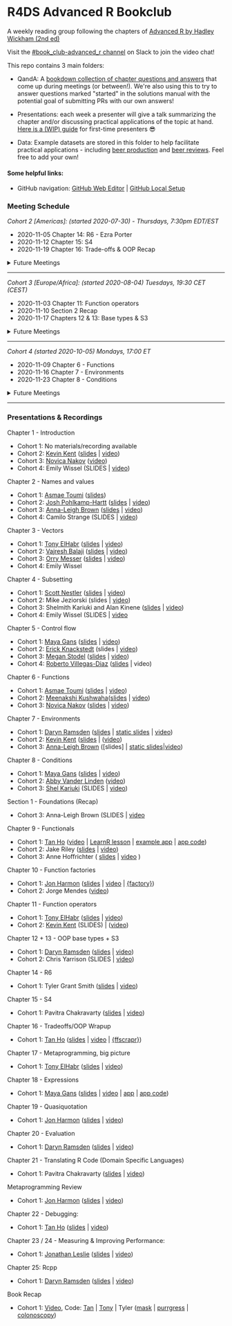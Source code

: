 # R4DS Advanced R Bookclub
A weekly reading group following the chapters of [Advanced R by Hadley Wickham (2nd ed)](https://adv-r.hadley.nz/)

Visit the [#book_club-advanced_r channel](https://r4ds.io/join) on Slack to join the video chat!

This repo contains 3 main folders:

- QandA: A [bookdown collection of chapter questions and answers](https://r4ds.github.io/bookclub-Advanced_R/QandA/docs/welcome.html) that come up during meetings (or between!). We're also using this to try to answer questions marked "started" in the solutions manual with the potential goal of submitting PRs with our own answers!

- Presentations: each week a presenter will give a talk summarizing the chapter and/or discussing practical applications of the topic at hand. [Here is a (WIP) guide](https://github.com/r4ds/bookclub-template/blob/master/Presentations/PresentationGuide.md) for first-time presenters :sunglasses:

- Data: Example datasets are stored in this folder to help facilitate practical applications - including [beer production](https://github.com/rfordatascience/tidytuesday/blob/master/data/2020/2020-03-31/readme.md) and [beer reviews](https://www.kaggle.com/rdoume/beerreviews). Feel free to add your own!

#### Some helpful links:
- GitHub navigation: [GitHub Web Editor](https://youtu.be/d41oc2OMAuI) | [GitHub Local Setup](https://www.youtube.com/watch?v=hNUNPkoledI)

### Meeting Schedule

*Cohort 2 [Americas]: (started 2020-07-30) - Thursdays, 7:30pm EDT/EST*

- 2020-11-05 Chapter 14: R6 - Ezra Porter
- 2020-11-12 Chapter 15: S4
- 2020-11-19 Chapter 16: Trade-offs & OOP Recap

<details>
  <summary> Future Meetings </summary>

- 2020-12-03 Chapter 17: Big picture (of Metaprogramming)
- 2020-12-10 Chapter 18: Expressions
- 2020-12-17 Chapter 19: Quasiquotation
- 2021-01-07 Chapter 20: Evaluation
- 2021-01-14 Chapter 21: Translating R code
- 2021-01-21 Metaprogramming Recap
- 2021-01-28 Chapter 22: Debugging
- 2021-02-04 Chapters 23 & 24: Measuring & Improving performance
- 2021-02-11 Chapter 25 Rewriting R code in C++
- 2021-02-18 Book Recap and Reflection

</details>

<hr>

*Cohort 3 [Europe/Africa]: (started 2020-08-04) Tuesdays, 19:30 CET (CEST)*

- 2020-11-03 Chapter 11: Function operators
- 2020-11-10 Section 2 Recap
- 2020-11-17 Chapters 12 & 13: Base types & S3

<details>
  <summary> Future Meetings </summary>

- 2020-11-24 Chapter 14: R6
- 2020-12-01 Chapter 15: S4
- 2020-12-08 Chapter 16: Trade-offs & Section 3 Recap
- 2020-12-15 Chapter 17: Big picture (of Metaprogramming)
- 2020-12-22 Chapter 18: Expressions
- 2020-12-29 Chapter 19: Quasiquotation
- 2021-01-05 Chapter 20: Evaluation
- 2021-01-12 Chapter 21: Translating R code
- 2021-01-19 Section 4 Recap
- 2021-01-26 Chapter 22: Debugging
- 2021-02-02 Chapters 23 & 24: Measuring & Improving performance
- 2021-02-09 Chapter 25 Rewriting R code in C++
- 2021-02-16 Book Recap and Reflection

</details>

<hr>

*Cohort 4 (started 2020-10-05) Mondays, 17:00 ET*

- 2020-11-09 Chapter 6 - Functions
- 2020-11-16 Chapter 7 - Environments
- 2020-11-23 Chapter 8 - Conditions

<details>
  <summary> Future Meetings </summary>

- 2020-11-30 Chapter 9 - Functionals

</details>

<hr>

### Presentations & Recordings

Chapter 1 - Introduction

- Cohort 1: No materials/recording available
- Cohort 2: [Kevin Kent](https://twitter.com/kevin_m_kent) ([slides](https://docs.google.com/presentation/d/1oKhqSY6L6yI3yMwB4JB1eduLqu6UWPZ7Y1v32FK042I/edit?usp=sharing) | [video](https://www.youtube.com/watch?v=PCG52lU_YlA&t))
- Cohort 3: [Novica Nakov](https://twitter.com/novicanakov) ([video](https://www.youtube.com/watch?v=f6PuOnuZWBc))
- Cohort 4: Emily Wissel (SLIDES | [video](https://youtu.be/qDaJvX-Mpls))

Chapter 2 - Names and values

- Cohort 1: [Asmae Toumi](https://twitter.com/asmae_toumi) ([slides](https://r4ds.github.io/bookclub-Advanced_R/Presentations/Week02/Cohort1/Chap2slides.html#1))
- Cohort 2: [Josh Pohlkamp-Hartt](https://twitter.com/jpohlkamphartt) ([slides](https://r4ds.github.io/bookclub-Advanced_R/Presentations/Week02/Cohort2_America/Chapter2Slides.html#1) | [video](https://www.youtube.com/watch?v=pCiNj2JRK50&t))
- Cohort 3: [Anna-Leigh Brown](https://twitter.com/annaleighbrown2) ([slides](https://docs.google.com/presentation/d/1HNmri86BXWrLThgjECqHOKN7KEab01BTDZCUDT2xUo8/edit?usp=sharing) | [video](https://youtu.be/-bEXdOoxO_E))
- Cohort 4: Camilo Strange (SLIDES | [video](https://youtu.be/gcVU_F-L6zY))

Chapter 3 - Vectors

- Cohort 1: [Tony ElHabr](https://twitter.com/TonyElHabr) ([slides](https://r4ds.github.io/bookclub-Advanced_R/Presentations/Week03/Cohort1/Chap3slides.html#1) | [video](https://www.youtube.com/watch?v=pQ-xDAPEQaw))
- Cohort 2: [Vajresh Balaji](https://twitter.com/bvajresh) ([slides](https://r4ds.github.io/bookclub-Advanced_R/Presentations/Week03/Cohort2/Chapter3Slides.html#1) | [video](https://youtu.be/CpLM6SdpTFY))
- Cohort 3: [Orry Messer](https://twitter.com/orrymr) ([slides](https://r4ds.github.io/bookclub-Advanced_R/Presentations/Week03/Cohort3/Chapter_3.html#1) | [video](https://www.youtube.com/watch?v=9E4RlbW8vxU))
- Cohort 4: Emily Wissel

Chapter 4 - Subsetting

- Cohort 1: [Scott Nestler](https://twitter.com/ScottNestler) ([slides](https://r4ds.github.io/bookclub-Advanced_R/Presentations/Week04/Cohort1/Chap4slides.html#1) | [video](https://www.youtube.com/watch?v=eLMpCc0t1cg))
- Cohort 2: Mike Jeziorski (slides | [video](https://www.youtube.com/watch?v=Mhq-TX4eA64))
- Cohort 3: Shelmith Kariuki and Alan Kinene ([slides](https://r4ds.github.io/bookclub-Advanced_R/Presentations/Week04/Cohort3/chapter4.html#1) | [video](https://www.youtube.com/watch?v=CvvXkXiF3Ig))
- Cohort 4: Emily Wissel (SLIDES | [video](https://youtu.be/Hxghhpe9fYs)

Chapter 5 - Control flow

- Cohort 1: [Maya Gans](https://maya.rbind.io) ([slides](https://r4ds.github.io/bookclub-Advanced_R/Presentations/Week05/Cohort1/Chapter5.html#1) | [video](https://www.youtube.com/watch?v=96eY6YS_3hU))
- Cohort 2: [Erick Knackstedt](https://twitter.com/Eknackstedt) (slides | [video](https://www.youtube.com/watch?v=x5I_uHnMxIk))
- Cohort 3: [Megan Stodel](www.meganstodel.com) ([slides](https://r4ds.github.io/bookclub-Advanced_R/Presentations/Week05/Cohort3/Control-Flow.pdf) | [video](https://www.youtube.com/watch?v=u6UMGWDuxDE))
- Cohort 4: [Roberto Villegas-Diaz](https://github.com/villegar) ([slides](https://r4ds.github.io/bookclub-Advanced_R/Presentations/Week05/Cohort4/Chapter5) | video)

Chapter 6 - Functions

- Cohort 1: [Asmae Toumi](https://twitter.com/asmae_toumi) ([slides](https://r4ds.github.io/bookclub-Advanced_R/Presentations/Week06/Cohort1/Chap6slides.html#1) | [video](https://youtu.be/UwzGhMndWzs))
- Cohort 2: [Meenakshi Kushwaha](https://twitter.com/envhealthspeak)([slides](https://r4ds.github.io/bookclub-Advanced_R/Presentations/Week06/Cohort2/#1) | [video](https://www.youtube.com/watch?v=51PMEM4Efb8))
- Cohort 3: [Novica Nakov](https://twitter.com/novicanakov) ([slides](https://r4ds.github.io/bookclub-Advanced_R/Presentations/Week06/Cohort3/Chap6slides.html#1) | [video]())

Chapter 7 - Environments

- Cohort 1: [Daryn Ramsden](https://twitter.com/thisisdaryn)  ([slides](https://r4dscommunity.shinyapps.io/environments/) | [static slides](https://r4ds.github.io/bookclub-Advanced_R/Presentations/Week07/Cohort1/Chap7Slides.html#1) | [video](https://www.youtube.com/watch?v=mk7iu1-P8ZU))
- Cohort 2: [Kevin Kent](https://twitter.com/kevin_m_kent) ([slides](https://r4ds.github.io/bookclub-Advanced_R/Presentations/Week07/Cohort2/2020_09_17_advancedR_environments.html) | ([video](https://www.youtube.com/watch?v=syRMRYKN30k))
- Cohort 3: [Anna-Leigh Brown](https://twitter.com/annaleighbrown2) ([slides] | [static slides](https://r4ds.github.io/bookclub-Advanced_R/Presentations/Week07/Cohort3/Environments/Environments.html)|[video](https://youtu.be/fW7Di01gLhw))

Chapter 8 - Conditions

- Cohort 1: [Maya Gans](https://maya.rbind.io) ([slides](https://r4ds.github.io/bookclub-Advanced_R/Presentations/Week08/Cohort1/Chapter8.html#1) | [video](https://www.youtube.com/watch?v=mwiNe083DLU))
- Cohort 2: [Abby Vander Linden](https://twitter.com/nopeantelope?lang=en) ([video](https://youtu.be/ZFUr7YRSu2o))
- Cohort 3: [Shel Kariuki](https://twitter.com/Shel_Kariuki) (SLIDES | [video](https://youtu.be/UZhrsVz6wi0))

Section 1 - Foundations (Recap)

- Cohort 3: Anna-Leigh Brown (SLIDES | [video](https://youtu.be/Wt7p71_BuYY)

Chapter 9 - Functionals

- Cohort 1: [Tan Ho](https://twitter.com/_tanho) ([video](https://youtu.be/o0a6aJ4kCkU) | [LearnR lesson](https://apps.tanho.ca/app_direct/advr_w9_learnr/) | [example app](https://apps.tanho.ca/app_direct/advr_w9_app/) | [app code](https://github.com/r4ds/bookclub-Advanced_R/tree/master/Presentations/Week09/Cohort1/))
- Cohort 2: Jake Riley ([slides](https://r4ds.github.io/bookclub-Advanced_R/Presentations/Week09/Cohort2/AdvRchap09.html) | [video](https://youtu.be/YrZ13_4vUMw))
- Cohort 3: Anne Hoffrichter ( [slides](https://r4ds.github.io/bookclub-Advanced_R/Presentations/Week09/Cohort3/Chapter9Functionals.html) | [video](https://youtu.be/DUHXo527mHs) )

Chapter 10 - Function factories

- Cohort 1: [Jon Harmon](https://twitter.com/jonthegeek) ([slides](https://r4ds.github.io/bookclub-Advanced_R/Presentations/Week10/Cohort1/Chapter10.html#1) | [video](https://www.youtube.com/watch?v=enI5Ynq6olI) | [{factory}](https://cran.r-project.org/package=factory))
- Cohort 2: Jorge Mendes ([video](https://youtu.be/U-CoF7MCik0))

Chapter 11 - Function operators

- Cohort 1: [Tony ElHabr](https://twitter.com/TonyElHabr) ([slides](https://r4ds.github.io/bookclub-Advanced_R/Presentations/Week11/Cohort1/Chapter11.html#1) | [video](https://www.youtube.com/watch?v=zzUY03gt_pA&feature=youtu.be))
- Cohort 2: [Kevin Kent](https://twitter.com/kevin_m_kent) (SLIDES) | ([video](https://youtu.be/fD1QJB2pHik))

Chapter 12 + 13 - OOP base types + S3

- Cohort 1: [Daryn Ramsden](https://twitter.com/thisisdaryn) ([slides](https://r4ds.github.io/bookclub-Advanced_R/Presentations/Week12/Cohort1/Advanced_R_12to13_OOP.html#1) | [video](https://www.youtube.com/watch?v=Fy3JF5Em6qY&feature=youtu.be))
- Cohort 2: Chris Yarrison (SLIDES | [video](https://youtu.be/9GkgNC15EAw))

Chapter 14 - R6

- Cohort 1: Tyler Grant Smith ([slides](https://r4ds.github.io/bookclub-Advanced_R/Presentations/Week13/Cohort1/Chapter14.html#1) | [video](https://www.youtube.com/watch?v=hPjaOdprgow&feature=youtu.be))

Chapter 15 - S4

- Cohort 1: Pavitra Chakravarty ([slides](https://r4ds.github.io/bookclub-Advanced_R/Presentations/Week14/Cohort1/Chapter15.html#1) | [video](https://www.youtube.com/watch?v=a1jzpWiksyA&feature=youtu.be))

Chapter 16 - Tradeoffs/OOP Wrapup

- Cohort 1: [Tan Ho](https://twitter.com/_tanho) ([slides](https://r4ds.github.io/bookclub-Advanced_R/Presentations/Week15/Cohort1/AdvR-W15_Tradeoffs.html#1) | [video](https://www.youtube.com/watch?v=W1uc8HbyZvI&feature=youtu.be) | [{ffscrapr}](https://github.com/dynastyprocess/ffscrapr))

Chapter 17 - Metaprogramming, big picture

- Cohort 1: [Tony ElHabr](https://twitter.com/TonyElHabr) ([slides](https://r4ds.github.io/bookclub-Advanced_R/Presentations/Week16/Cohort1/Chapter17.html#1) | [video](https://www.youtube.com/watch?v=10gRbFMoh7g))

Chapter 18 - Expressions

- Cohort 1: [Maya Gans](https://maya.rbind.io) ([slides](https://r4ds.github.io/bookclub-Advanced_R/Presentations/Week17/Cohort1/Chapter18.html#1) | [video](https://youtu.be/2NixH3QAerQ) | [app](https://r4dscommunity.shinyapps.io/adv_r-expressions/) | [app code](https://github.com/r4ds/bookclub-Advanced_R/tree/master/Presentations/Week17/Cohort1/expressions))

Chapter 19 - Quasiquotation

- Cohort 1: [Jon Harmon](https://twitter.com/jonthegeek) ([slides](https://r4ds.github.io/bookclub-Advanced_R/Presentations/Week18/Cohort1/Chapter19.html#1) | [video](https://youtu.be/tbByqsRRvdE))

Chapter 20 - Evaluation

- Cohort 1: [Daryn Ramsden](https://twitter.com/thisisdaryn) ([slides](https://r4ds.github.io/bookclub-Advanced_R/Presentations/Week19/Cohort1/AdvRChapter20#1) | [video](https://www.youtube.com/watch?v=4En_Ypvtjqw))

Chapter 21 - Translating R Code (Domain Specific Languages)

- Cohort 1: Pavitra Chakravarty ([slides](https://r4ds.github.io/bookclub-Advanced_R/Presentations/Week20/Cohort1/Chapter21.html#1) | [video](https://www.youtube.com/watch?v=fixyitpXrwY))

Metaprogramming Review

- Cohort 1: [Jon Harmon](https://twitter.com/JonTheGeek) ([slides](https://r4ds.github.io/bookclub-Advanced_R/Presentations/Week22/cohort1/metaprogramming_review.html#1) | [video](https://www.youtube.com/watch?v=h3RNPyhIjas))

Chapter 22 - Debugging:

- Cohort 1: [Tan Ho](https://twitter.com/_tanho) ([slides](https://r4ds.github.io/bookclub-Advanced_R/Presentations/Week21/Cohort1/AdvR_Ch22_Debugging) | [video](https://www.youtube.com/watch?v=ROMefwMuqXU))

Chapter 23 / 24 - Measuring & Improving Performance:

- Cohort 1: [Jonathan Leslie](https://twitter.com/jlesliedata) ([slides](https://r4ds.github.io/bookclub-Advanced_R/Presentations/Week23/Cohort1/Chapters23-24.html) | [video](https://www.youtube.com/watch?v=YngflemRSD0))

Chapter 25: Rcpp

- Cohort 1: [Daryn Ramsden](https://twitter.com/thisisdaryn) ([slides](https://r4ds.github.io/bookclub-Advanced_R/Presentations/Week24/Cohort1/Chapter25.html) | [video](https://youtu.be/2JDeacWl1DM))

Book Recap

- Cohort 1: [Video](https://www.youtube.com/watch?v=sLWCelHpcqc), Code: [Tan](https://r4ds.github.io/bookclub-Advanced_R/Presentations/Week25/Cohort1/Tan-TIL.html) | [Tony](https://r4ds.github.io/bookclub-Advanced_R/Presentations/Week25/Cohort1/Tony-Timely.html) | Tyler ([mask](https://github.com/TylerGrantSmith/mask/tree/rewrite/R) | [purrgress](https://github.com/TylerGrantSmith/purrrgress) | [colonoscopy](https://github.com/TylerGrantSmith/colonoscopy))

